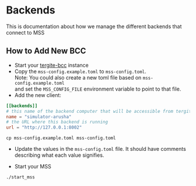# Backends

This is documentation about how we manage the different backends that connect to MSS

## How to Add New BCC

- Start your [tergite-bcc](https://github.com/tergite/tergite-bcc) instance
- Copy the `mss-config.example.toml` to `mss-config.toml`.  
  Note: You could also create a new toml file based on `mss-config.example.toml`  
  and set the `MSS_CONFIG_FILE` environment variable to point to that file.
- Add the new client:

```toml
[[backends]]
# this name of the backend computer that will be accessible from tergite.qiskit and from webGUI
name = "simulator-arusha"
# the URL where this backend is running
url = "http://127.0.0.1:8002"
```

```shell
cp mss-config.example.toml mss-config.toml
```

- Update the values in the `mss-config.toml` file. It should have comments describing what each value signifies.

- Start your MSS

```shell
./start_mss
```

